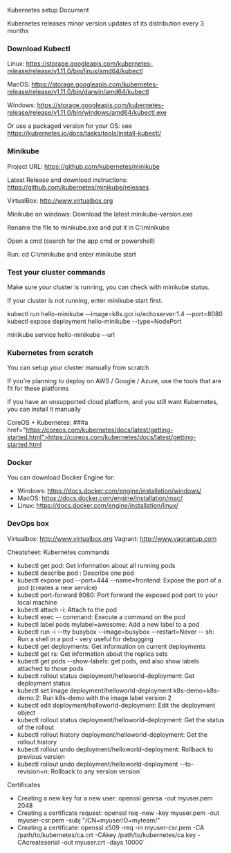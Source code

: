 Kubernetes setup Document
 

Kubernetes releases minor version updates of its distribution every 3 months
 
 

 

### Download Kubectl
Linux: https://storage.googleapis.com/kubernetes-release/release/v1.11.0/bin/linux/amd64/kubectl

MacOS: https://storage.googleapis.com/kubernetes-release/release/v1.11.0/bin/darwin/amd64/kubectl

Windows: https://storage.googleapis.com/kubernetes-release/release/v1.11.0/bin/windows/amd64/kubectl.exe

Or use a packaged version for your OS: see https://kubernetes.io/docs/tasks/tools/install-kubectl/

### Minikube
Project URL: https://github.com/kubernetes/minikube

Latest Release and download instructions: https://github.com/kubernetes/minikube/releases

VirtualBox: http://www.virtualbox.org

Minikube on windows:
Download the latest minikube-version.exe

Rename the file to minikube.exe and put it in C:\minikube

Open a cmd (search for the app cmd or powershell)

Run: cd C:\minikube and enter minikube start

### Test your cluster commands
Make sure your cluster is running, you can check with minikube status.

If your cluster is not running, enter minikube start first.

kubectl run hello-minikube --image=k8s.gcr.io/echoserver:1.4 --port=8080
kubectl expose deployment hello-minikube --type=NodePort

minikube service hello-minikube --url

<open a browser and go to that url>



### Kubernetes from scratch
You can setup your cluster manually from scratch

If you’re planning to deploy on AWS / Google / Azure, use the tools that are fit for these platforms

If you have an unsupported cloud platform, and you still want Kubernetes, you can install it manually

CoreOS + Kubernetes: ###a href="https://coreos.com/kubernetes/docs/latest/getting-started.html">https://coreos.com/kubernetes/docs/latest/getting-started.html

### Docker
You can download Docker Engine for:

- Windows: https://docs.docker.com/engine/installation/windows/
- MacOS: https://docs.docker.com/engine/installation/mac/
- Linux: https://docs.docker.com/engine/installation/linux/

### DevOps box
Virtualbox: http://www.virtualbox.org
Vagrant: http://www.vagrantup.com



Cheatsheet: Kubernetes commands
- kubectl get pod: Get information about all running pods
- kubectl describe pod <pod>: Describe one pod
- kubectl expose pod <pod> --port=444 --name=frontend: Expose the port of a pod (creates a new service)
- kubectl port-forward <pod> 8080: Port forward the exposed pod port to your local machine
- kubectl attach <podname> -i: Attach to the pod
- kubectl exec <pod> -- command: Execute a command on the pod
- kubectl label pods <pod> mylabel=awesome: Add a new label to a pod
- kubectl run -i --tty busybox --image=busybox --restart=Never -- sh: Run a shell in a pod - very useful for debugging
- kubectl get deployments: Get information on current deployments
- kubectl get rs: Get information about the replica sets
- kubectl get pods --show-labels: get pods, and also show labels attached to those pods
- kubectl rollout status deployment/helloworld-deployment: Get deployment status
- kubectl set image deployment/helloworld-deployment k8s-demo=k8s-demo:2: Run k8s-demo with the image label version 2
- kubectl edit deployment/helloworld-deployment: Edit the deployment object
- kubectl rollout status deployment/helloworld-deployment: Get the status of the rollout
- kubectl rollout history deployment/helloworld-deployment: Get the rollout history
- kubectl rollout undo deployment/helloworld-deployment: Rollback to previous version
- kubectl rollout undo deployment/helloworld-deployment --to-revision=n: Rollback to any version version`

 
Certificates
- Creating a new key for a new user: openssl genrsa -out myuser.pem 2048
- Creating a certificate request: openssl req -new -key myuser.pem -out myuser-csr.pem -subj "/CN=myuser/O=myteam/"
- Creating a certificate: openssl x509 -req -in myuser-csr.pem -CA /path/to/kubernetes/ca.crt -CAkey /path/to/kubernetes/ca.key -CAcreateserial -out myuser.crt -days 10000`

